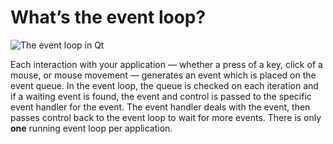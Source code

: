 # What’s the event loop?
![The event loop in Qt](https://github.com/phuoctan4141/python/blob/main/pythonGUIs/Basic%20PyQt5%20Features/What%E2%80%99s%20the%20event%20loop%3F/images/The%20event%20loop%20in%20Qt.png)

Each interaction with your application — whether a press of a key, click of a mouse, or mouse movement — generates an event which is placed on the event queue. In the event loop, the queue is checked on each iteration and if a waiting event is found, the event and control is passed to the specific event handler for the event. The event handler deals with the event, then passes control back to the event loop to wait for more events. There is only **one** running event loop per application.
